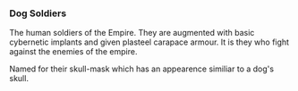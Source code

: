 


### Dog Soldiers

The human soldiers of the Empire. They are augmented with basic cybernetic implants and given plasteel carapace armour. It is they who fight against the enemies of the empire.

Named for their skull-mask which has an appearence similiar to a dog's skull.